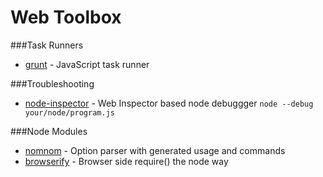 Web Toolbox
===================

###Task Runners

* [grunt](http://gruntjs.com/) - JavaScript task runner

###Troubleshooting

* [node-inspector](https://npmjs.org/package/node-inspector) - Web Inspector based node debuggger
  ```node --debug your/node/program.js```


###Node Modules

* [nomnom](https://npmjs.org/package/nomnom) - Option parser with generated usage and commands
* [browserify](https://npmjs.org/package/browserify) - Browser side require() the node way

